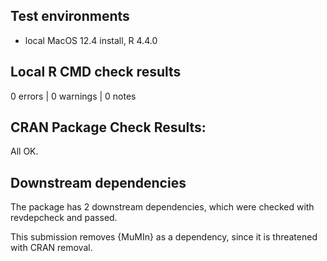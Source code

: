 ## Test environments
* local MacOS 12.4 install, R 4.4.0

## Local R CMD check results
0 errors | 0 warnings | 0 notes

## CRAN Package Check Results:
All OK.

## Downstream dependencies
The package has 2 downstream dependencies, which were checked with revdepcheck and passed.

This submission removes {MuMIn} as a dependency, since it is threatened with CRAN removal.